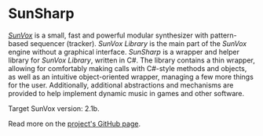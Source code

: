 # SunSharp

*[SunVox](https://warmplace.ru/soft/sunvox/)* is a small, fast and powerful modular synthesizer with pattern-based sequencer (tracker). *SunVox Library* is the main part of the *SunVox* engine without a graphical interface.
*SunSharp* is a wrapper and helper library for *SunVox Library*, written in C#. The library contains a thin wrapper, allowing for comfortably making calls with C#-style methods and objects, as well as an intuitive object-oriented wrapper, managing a few more things for the user. Additionally, additional abstractions and mechanisms are provided to help implement dynamic music in games and other software.

Target SunVox version: 2.1b.

Read more on the [project's GitHub page](https://github.com/Sotakebk/SunSharp).
